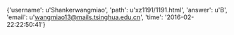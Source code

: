 {'username': u'Shankerwangmiao', 'path': u'xz1191/1191.html', 'answer': u'B', 'email': u'wangmiao13@mails.tsinghua.edu.cn', 'time': '2016-02-22:22:50:41'}